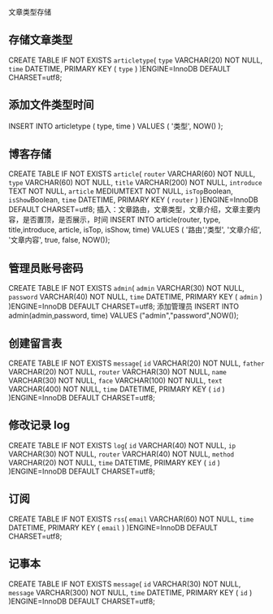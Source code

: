 文章类型存储
## 存储文章类型
CREATE TABLE IF NOT EXISTS `articletype`(
   `type` VARCHAR(20) NOT NULL,
   `time` DATETIME,
   PRIMARY KEY ( `type` )
)ENGINE=InnoDB DEFAULT CHARSET=utf8;
## 添加文件类型时间
INSERT INTO articletype ( type, time )
                       VALUES
                       ( '类型', NOW() );

## 博客存储

CREATE TABLE IF NOT EXISTS `article`(
   `router` VARCHAR(60) NOT NULL,
   `type` VARCHAR(60) NOT NULL,
   `title` VARCHAR(200) NOT NULL,
   `introduce` TEXT NOT NULL,
   `article` MEDIUMTEXT NOT NULL,
   `isTop`Boolean,
   `isShow`Boolean,
   `time` DATETIME,
   PRIMARY KEY ( `router` )
)ENGINE=InnoDB DEFAULT CHARSET=utf8;
插入：文章路由，文章类型，文章介绍，文章主要内容，是否置顶，是否展示，时间
INSERT INTO article(router, type, title,introduce, article, isTop, isShow, time)
VALUES
    ( '路由','类型', '文章介绍', '文章内容', true, false, NOW());

## 管理员账号密码
CREATE TABLE IF NOT EXISTS `admin`(
   `admin` VARCHAR(30) NOT NULL,
   `password` VARCHAR(40) NOT NULL,
   `time` DATETIME,
   PRIMARY KEY ( `admin` )
)ENGINE=InnoDB DEFAULT CHARSET=utf8;
添加管理员
INSERT INTO admin(admin,password, time)
VALUES
    ("admin","password",NOW());

## 创建留言表
CREATE TABLE IF NOT EXISTS `message`(
   `id` VARCHAR(20) NOT NULL,
   `father` VARCHAR(20) NOT NULL,
   `router` VARCHAR(30) NOT NULL,
   `name` VARCHAR(30) NOT NULL,
   `face` VARCHAR(100) NOT NULL,
   `text` VARCHAR(400) NOT NULL,
   `time` DATETIME,
   PRIMARY KEY ( `id` )
   )ENGINE=InnoDB DEFAULT CHARSET=utf8;



## 修改记录 log

CREATE TABLE IF NOT EXISTS `log`(
   `id` VARCHAR(40) NOT NULL,
   `ip` VARCHAR(30) NOT NULL,
   `router` VARCHAR(40) NOT NULL,
   `method` VARCHAR(20) NOT NULL,
   `time` DATETIME,
   PRIMARY KEY ( `id` )
)ENGINE=InnoDB DEFAULT CHARSET=utf8;


## 订阅 ##
CREATE TABLE IF NOT EXISTS `rss`(
   `email` VARCHAR(60) NOT NULL,
   `time` DATETIME,
   PRIMARY KEY ( `email` )
)ENGINE=InnoDB DEFAULT CHARSET=utf8;

## 记事本 ## 
CREATE TABLE IF NOT EXISTS `message`(
   `id` VARCHAR(30) NOT NULL,
   `message` VARCHAR(300) NOT NULL,
   `time` DATETIME,
   PRIMARY KEY ( `id` )
)ENGINE=InnoDB DEFAULT CHARSET=utf8;

